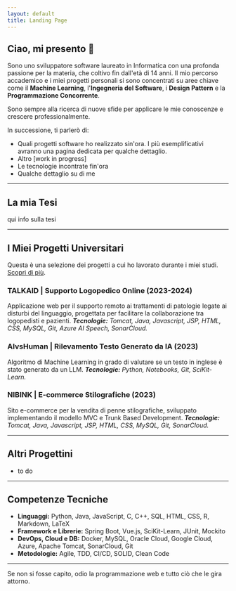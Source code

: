 ```yaml
---
layout: default
title: Landing Page
---
```


## Ciao, mi presento 👋

Sono uno sviluppatore software laureato in Informatica con una profonda passione per la materia, che coltivo fin dall'età di 14 anni. Il mio percorso accademico e i miei progetti personali si sono concentrati su aree chiave come il **Machine Learning**, l'**Ingegneria del Software**, i **Design Pattern** e la **Programmazione Concorrente**.

Sono sempre alla ricerca di nuove sfide per applicare le mie conoscenze e crescere professionalmente.

In successione, ti parlerò di:
- Quali progetti software ho realizzato sin'ora. I più esemplificativi avranno una pagina dedicata per qualche dettaglio.
- Altro [work in progress]
- Le tecnologie incontrate fin'ora
- Qualche dettaglio su di me

---
## La mia Tesi

qui info sulla tesi

---


## I Miei Progetti Universitari

Questa è una selezione dei progetti a cui ho lavorato durante i miei studi. [Scopri di più](./progetti.html).

### TALKAID | Supporto Logopedico Online (2023-2024)
Applicazione web per il supporto remoto ai trattamenti di patologie legate ai disturbi del linguaggio, progettata per facilitare la collaborazione tra logopedisti e pazienti.
*__Tecnologie:__ Tomcat, Java, Javascript, JSP, HTML, CSS, MySQL, Git, Azure AI Speech, SonarCloud.*

### AIvsHuman | Rilevamento Testo Generato da IA (2023)
Algoritmo di Machine Learning in grado di valutare se un testo in inglese è stato generato da un LLM.
*__Tecnologie:__ Python, Notebooks, Git, SciKit-Learn.*

### NIBINK | E-commerce Stilografiche (2023)
Sito e-commerce per la vendita di penne stilografiche, sviluppato implementando il modello MVC e Trunk Based Development.
*__Tecnologie:__ Tomcat, Java, Javascript, JSP, HTML, CSS, MySQL, Git, SonarCloud.*

---

## Altri Progettini

- to do

---

## Competenze Tecniche

*   **Linguaggi:** Python, Java, JavaScript, C, C++, SQL, HTML, CSS, R, Markdown, LaTeX
*   **Framework e Librerie:** Spring Boot, Vue.js, SciKit-Learn, JUnit, Mockito
*   **DevOps, Cloud e DB:** Docker, MySQL, Oracle Cloud, Google Cloud, Azure, Apache Tomcat, SonarCloud, Git
*   **Metodologie:** Agile, TDD, CI/CD, SOLID, Clean Code

---

Se non si fosse capito, odio la programmazione web e tutto ciò che le gira attorno.